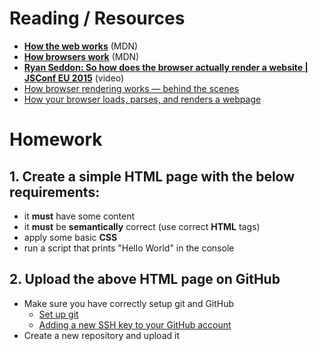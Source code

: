 # Reading / Resources

- [**How the web works**](https://developer.mozilla.org/en-US/docs/Learn/Getting_started_with_the_web/How_the_Web_works) (MDN)
- [**How browsers work**](https://developer.mozilla.org/en-US/docs/Web/Performance/How_browsers_work) (MDN)
- [**Ryan Seddon: So how does the browser actually render a website | JSConf EU 2015**](https://www.youtube.com/watch?v=SmE4OwHztCc) (video)
- [How browser rendering works — behind the scenes](https://blog.logrocket.com/how-browser-rendering-works-behind-scenes/)
- [How your browser loads, parses, and renders a webpage](https://www.fullstackfoundations.com/blog/how-browser-loads-parses-renders-webpage)

# Homework

## 1. Create a simple HTML page with the below requirements:

- it **must** have some content
- it **must** be **semantically** correct (use correct **HTML** tags)
- apply some basic **CSS**
- run a script that prints "Hello World" in the console

## 2. Upload the above HTML page on GitHub

- Make sure you have correctly setup git and GitHub
  - [Set up git](https://docs.github.com/en/get-started/getting-started-with-git/set-up-git)
  - [Adding a new SSH key to your GitHub account](https://docs.github.com/en/authentication/connecting-to-github-with-ssh/adding-a-new-ssh-key-to-your-github-account?platform=windows)
- Create a new repository and upload it
